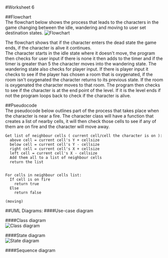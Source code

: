 #Worksheet 6

##Flowchart  
The flowchart below shows the process that leads to the characters in the game changing between the idle, wandering and moving to user set destination states.
![Flowchart](https://raw.githubusercontent.com/MaddieK19/comp110-coding-task-2/master/Worksheet%206/WS6%20-%20Flowchart.png)

The flowchart shows that if the character enters the dead state the game ends, if the character is alive it continues.  
The character starts in the idle state where it doesn't move, the program then checks for user input if there is none it then adds to the timer and if the timer is greater than 5 the character moves into the wandering state. The wandering state also checks for player input. If there is player input it checks to see if the player has chosen a room that is oxygenated, if the room isn't oxygenated the character returns to its previous state. If the room is oxygenated the character moves to that room. The program then checks to see if the character is at the end point of the level. If it is the level ends if not the program loops back to check if the character is alive. 

##Pseudocode  
The pseudocode below outlines part of the process that takes place when the character is near a fire. The character class will have a function that creates a list of nearby cells, it will then check those cells to see if any of them are on fire and the character will move away.

```
Get list of neighbour cells ( current cell/cell the character is on ):
  above cell = current cell's Y + cellsize
  below cell = current cell's Y - cellsize
  right cell = current cell's X + cellsize
  left cell = current cell's X - cellsize
  Add them all to a list of neighbour cells
  return the list


For cells in neighbour cells list:
  If cell is on fire
    return true
  Else
    return false

(moving)
```
  

##UML Diagrams: 
####Use-case diagram

####Class diagram  
![Class diagram](https://raw.githubusercontent.com/MaddieK19/comp110-coding-task-2/master/Worksheet%206/WS6%20Class%20diagram.png)

####State diagram  
![State diagram](https://raw.githubusercontent.com/MaddieK19/comp110-coding-task-2/master/Worksheet%206/WS6%20State%20Machine.png)

####Sequence diagram
